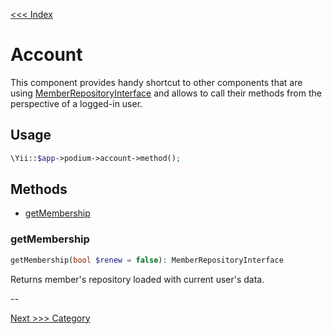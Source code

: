 [<<< Index](../README.md)

# Account

This component provides handy shortcut to other components that are using 
[MemberRepositoryInterface](https://github.com/yii-podium/yii2-api/blob/master/src/Interfaces/MemberRepositoryInterface.php) 
and allows to call their methods from the perspective of a logged-in user.

## Usage

```php
\Yii::$app->podium->account->method();
```

## Methods

- [getMembership](#account-getMembership)

### getMembership <span id="account-getMembership"></span>

```php
getMembership(bool $renew = false): MemberRepositoryInterface
```

Returns member's repository loaded with current user's data.

--

[Next >>> Category](category.md)

